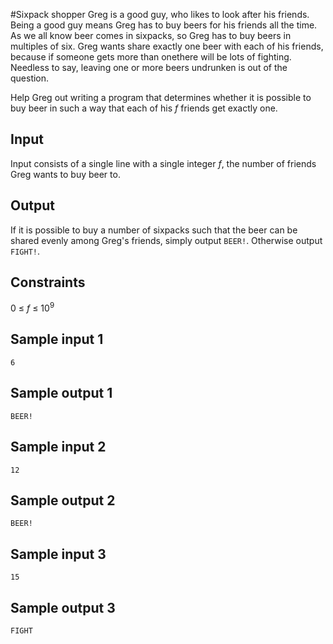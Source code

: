 #Sixpack shopper
Greg is a good guy, who likes to look after his friends. Being a good guy means Greg has to buy beers for his friends all the time. 
As we all know beer comes in sixpacks, so Greg has to buy beers in multiples of six. Greg wants share exactly one beer with each of his friends, because if someone gets more than onethere will be lots of fighting. Needless to say, leaving one or more beers undrunken is out of the question.

Help Greg out writing a program that determines whether it is possible to buy beer in such a way that each of his _f_ friends get exactly one.

## Input
Input consists of a single line with a single integer _f_, the number of friends Greg wants to buy beer to.

## Output
If it is possible to buy a number of sixpacks such that the beer can be shared evenly among Greg's friends, simply output `BEER!`. Otherwise output `FIGHT!`.

## Constraints
0 &le; _f_ &le; 10<sup>9</sup>

## Sample input 1
```
6
```

## Sample output 1
```
BEER!
```

## Sample input 2
```
12
```

## Sample output 2
```
BEER!
```

## Sample input 3
```
15
```

## Sample output 3
```
FIGHT
```